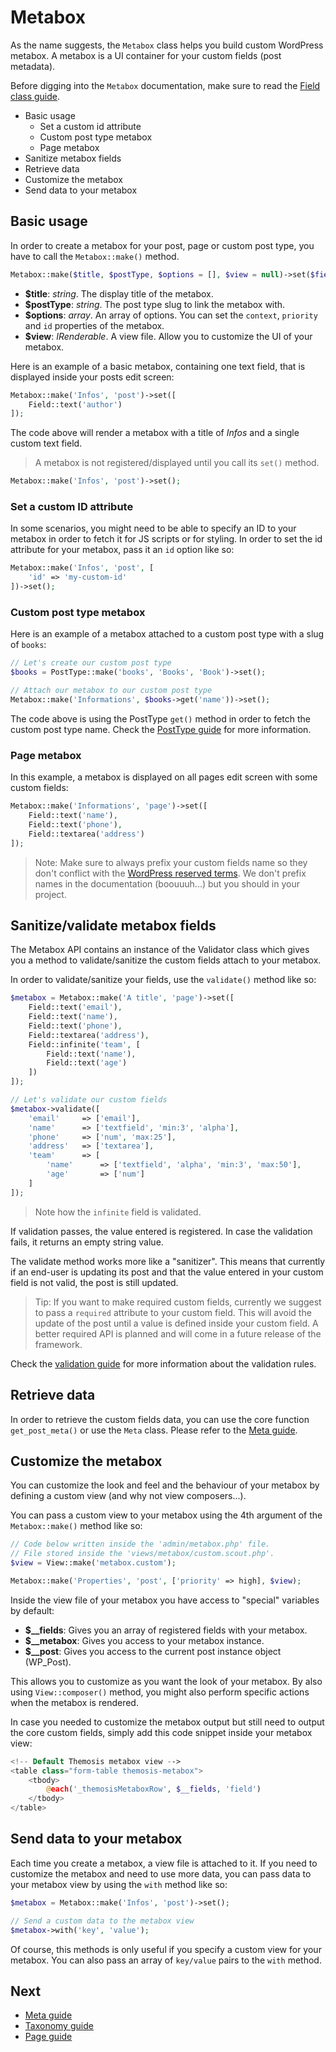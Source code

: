 Metabox
=======

As the name suggests, the `Metabox` class helps you build custom WordPress metabox. A metabox is a UI container for your custom fields (post metadata).

Before digging into the `Metabox` documentation, make sure to read the [Field class guide](http://framework.themosis.com/docs/field/).

- Basic usage
	- Set a custom id attribute
	- Custom post type metabox
	- Page metabox
- Sanitize metabox fields
- Retrieve data
- Customize the metabox
- Send data to your metabox

Basic usage
-----------

In order to create a metabox for your post, page or custom post type, you have to call the `Metabox::make()` method.

```php
Metabox::make($title, $postType, $options = [], $view = null)->set($fields);
```

* **$title**: _string_. The display title of the metabox.
* **$postType**: _string_. The post type slug to link the metabox with.
* **$options**: _array_. An array of options. You can set the `context`, `priority` and `id` properties of the metabox.
* **$view**: _IRenderable_. A view file. Allow you to customize the UI of your metabox.

Here is an example of a basic metabox, containing one text field, that is displayed inside your posts edit screen:

```php
Metabox::make('Infos', 'post')->set([
	Field::text('author')
]);
```
The code above will render a metabox with a title of _Infos_ and a single custom text field.

> A metabox is not registered/displayed until you call its `set()` method.

```php
Metabox::make('Infos', 'post')->set();
```

### Set a custom ID attribute

In some scenarios, you might need to be able to specify an ID to your metabox in order to fetch it for JS scripts or for styling. In order to set the id attribute for your metabox, pass it an `id` option like so:

```php
Metabox::make('Infos', 'post', [
    'id' => 'my-custom-id'
])->set();
```

### Custom post type metabox

Here is an example of a metabox attached to a custom post type with a slug of `books`:

```php
// Let's create our custom post type
$books = PostType::make('books', 'Books', 'Book')->set();

// Attach our metabox to our custom post type
Metabox::make('Informations', $books->get('name'))->set();
```

The code above is using the PostType `get()` method in order to fetch the custom post type name. Check the [PostType guide](http://framework.themosis.com/docs/posttype/) for more information.

### Page metabox

In this example, a metabox is displayed on all pages edit screen with some custom fields:

```php
Metabox::make('Informations', 'page')->set([
	Field::text('name'),
	Field::text('phone'),
	Field::textarea('address')
]);
```

> Note: Make sure to always prefix your custom fields name so they don't conflict with the [WordPress reserved terms](https://codex.wordpress.org/Reserved_Terms). We don't prefix names in the documentation (boouuuh...) but you should in your project.

Sanitize/validate metabox fields
--------------------------------

The Metabox API contains an instance of the Validator class which gives you a method to validate/sanitize the custom fields attach to your metabox.

In order to validate/sanitize your fields, use the `validate()` method like so:

```php
$metabox = Metabox::make('A title', 'page')->set([
	Field::text('email'),
	Field::text('name'),
	Field::text('phone'),
	Field::textarea('address'),
	Field::infinite('team', [
		Field::text('name'),
		Field::text('age')
	])
]);

// Let's validate our custom fields
$metabox->validate([
	'email'		=> ['email'],
	'name'		=> ['textfield', 'min:3', 'alpha'],
	'phone'		=> ['num', 'max:25'],
	'address'	=> ['textarea'],
	'team'		=> [
		'name'		=> ['textfield', 'alpha', 'min:3', 'max:50'],
		'age'		=> ['num']
	]
]);
```
> Note how the `infinite` field is validated.

If validation passes, the value entered is registered. In case the validation fails, it returns an empty string value.

The validate method works more like a "sanitizer". This means that currently if an end-user is updating its post and that the value entered in your custom field is not valid, the post is still updated.

> Tip: If you want to make required custom fields, currently we suggest to pass a `required` attribute to your custom field. This will avoid the update of the post until a value is defined inside your custom field. A better required API is planned and will come in a future release of the framework.

Check the [validation guide](http://framework.themosis.com/docs/validation/) for more information about the validation rules.

Retrieve data
-------------

In order to retrieve the custom fields data, you can use the core function `get_post_meta()` or use the `Meta` class. Please refer to the [Meta guide](http://framework.themosis.com/docs/meta/).

Customize the metabox
---------------------

You can customize the look and feel and the behaviour of your metabox by defining a custom view (and why not view composers...).

You can pass a custom view to your metabox using the 4th argument of the `Metabox::make()` method like so:

```php
// Code below written inside the 'admin/metabox.php' file.
// File stored inside the 'views/metabox/custom.scout.php'.
$view = View::make('metabox.custom');

Metabox::make('Properties', 'post', ['priority' => high], $view);
```

Inside the view file of your metabox you have access to "special" variables by default:

- **$__fields**: Gives you an array of registered fields with your metabox.
- **$__metabox**: Gives you access to your metabox instance.
- **$__post**: Gives you access to the current post instance object (WP_Post).

This allows you to customize as you want the look of your metabox. By also using `View::composer()` method, you might also perform specific actions when the metabox is rendered.

In case you needed to customize the metabox output but still need to output the core custom fields, simply add this code snippet inside your metabox view:

```php
<!-- Default Themosis metabox view -->
<table class="form-table themosis-metabox">
    <tbody>
        @each('_themosisMetaboxRow', $__fields, 'field')
    </tbody>
</table>
```

Send data to your metabox
-------------------------

Each time you create a metabox, a view file is attached to it. If you need to customize the metabox and need to use more data, you can pass data to your metabox view by using the `with` method like so:

```php
$metabox = Metabox::make('Infos', 'post')->set();

// Send a custom data to the metabox view
$metabox->with('key', 'value');
```

Of course, this methods is only useful if you specify a custom view for your metabox. You can also pass an array of `key/value` pairs to the `with` method.

Next
----

* [Meta guide](http://framework.themosis.com/docs/meta/)
* [Taxonomy guide](http://framework.themosis.com/docs/taxonomy/)
* [Page guide](http://framework.themosis.com/docs/page/)